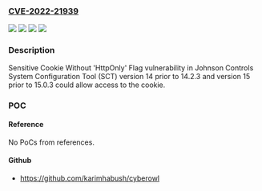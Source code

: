 ### [CVE-2022-21939](https://cve.mitre.org/cgi-bin/cvename.cgi?name=CVE-2022-21939)
![](https://img.shields.io/static/v1?label=Product&message=System%20Configuration%20Tool%20(SCT)&color=blue)
![](https://img.shields.io/static/v1?label=Version&message=14%20&color=brightgreen)
![](https://img.shields.io/static/v1?label=Version&message=15%20&color=brightgreen)
![](https://img.shields.io/static/v1?label=Vulnerability&message=CWE-1004%3A%20Sensitive%20Cookie%20Without%20'HttpOnly'%20Flag&color=brightgreen)

### Description

Sensitive Cookie Without 'HttpOnly' Flag vulnerability in Johnson Controls System Configuration Tool (SCT) version 14 prior to 14.2.3 and version 15 prior to 15.0.3 could allow access to the cookie.

### POC

#### Reference
No PoCs from references.

#### Github
- https://github.com/karimhabush/cyberowl

